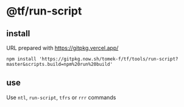 # @tf/run-script

## install

URL prepared with https://gitpkg.vercel.app/

```
npm install 'https://gitpkg.now.sh/tomek-f/tf/tools/run-script?master&scripts.build=npm%20run%20build'
```

## use

Use `ntl`, `run-script`, `tfrs` or `rrr` commands
